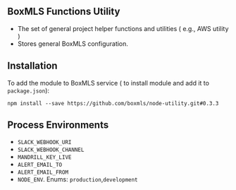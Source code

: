 ## BoxMLS Functions Utility

* The set of general project helper functions and utilities ( e.g., AWS utility )
* Stores general BoxMLS configuration.

## Installation

To add the module to BoxMLS service ( to install module and add it to `package.json`):
 
```
npm install --save https://github.com/boxmls/node-utility.git#0.3.3
```

## Process Environments

* `SLACK_WEBHOOK_URI`
* `SLACK_WEBHOOK_CHANNEL`
* `MANDRILL_KEY_LIVE`
* `ALERT_EMAIL_TO`
* `ALERT_EMAIL_FROM`
* `NODE_ENV`. Enums: `production`,`development`
